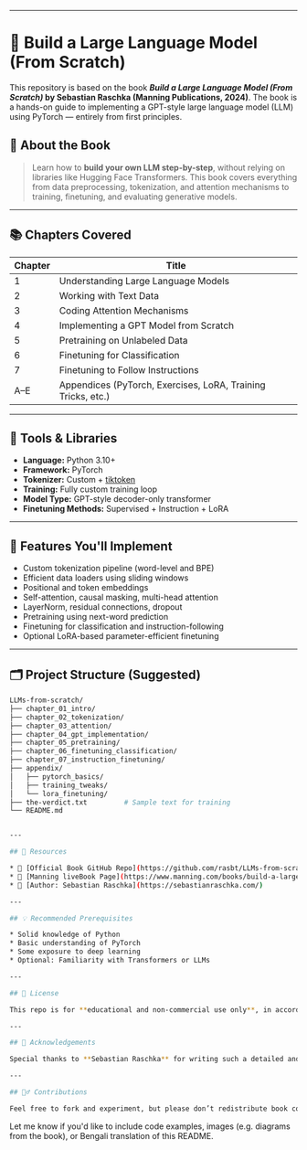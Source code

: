 
---


# 🧠 Build a Large Language Model (From Scratch)

This repository is based on the book **_Build a Large Language Model (From Scratch)_ by Sebastian Raschka (Manning Publications, 2024)**. The book is a hands-on guide to implementing a GPT-style large language model (LLM) using PyTorch — entirely from first principles.

## 📘 About the Book

> Learn how to **build your own LLM step-by-step**, without relying on libraries like Hugging Face Transformers. This book covers everything from data preprocessing, tokenization, and attention mechanisms to training, finetuning, and evaluating generative models.

---

## 📚 Chapters Covered

| Chapter | Title |
|--------|-------|
| 1 | Understanding Large Language Models |
| 2 | Working with Text Data |
| 3 | Coding Attention Mechanisms |
| 4 | Implementing a GPT Model from Scratch |
| 5 | Pretraining on Unlabeled Data |
| 6 | Finetuning for Classification |
| 7 | Finetuning to Follow Instructions |
| A–E | Appendices (PyTorch, Exercises, LoRA, Training Tricks, etc.) |

---

## 🧰 Tools & Libraries

- **Language:** Python 3.10+
- **Framework:** PyTorch
- **Tokenizer:** Custom + [tiktoken](https://github.com/openai/tiktoken)
- **Training:** Fully custom training loop
- **Model Type:** GPT-style decoder-only transformer
- **Finetuning Methods:** Supervised + Instruction + LoRA

---

## 🚀 Features You'll Implement

- Custom tokenization pipeline (word-level and BPE)
- Efficient data loaders using sliding windows
- Positional and token embeddings
- Self-attention, causal masking, multi-head attention
- LayerNorm, residual connections, dropout
- Pretraining using next-word prediction
- Finetuning for classification and instruction-following
- Optional LoRA-based parameter-efficient finetuning

---

## 🗂️ Project Structure (Suggested)

```bash
LLMs-from-scratch/
├── chapter_01_intro/
├── chapter_02_tokenization/
├── chapter_03_attention/
├── chapter_04_gpt_implementation/
├── chapter_05_pretraining/
├── chapter_06_finetuning_classification/
├── chapter_07_instruction_finetuning/
├── appendix/
│   ├── pytorch_basics/
│   ├── training_tweaks/
│   └── lora_finetuning/
├── the-verdict.txt         # Sample text for training
└── README.md


---

## 📎 Resources

* 🔗 [Official Book GitHub Repo](https://github.com/rasbt/LLMs-from-scratch)
* 🔗 [Manning liveBook Page](https://www.manning.com/books/build-a-large-language-model-from-scratch)
* 🔗 [Author: Sebastian Raschka](https://sebastianraschka.com/)

---

## 💡 Recommended Prerequisites

* Solid knowledge of Python
* Basic understanding of PyTorch
* Some exposure to deep learning
* Optional: Familiarity with Transformers or LLMs

---

## 📜 License

This repo is for **educational and non-commercial use only**, in accordance with the book’s licensing and fair use policies.

---

## 👋 Acknowledgements

Special thanks to **Sebastian Raschka** for writing such a detailed and educational guide to LLMs from scratch.

---

## 🙋‍♂️ Contributions

Feel free to fork and experiment, but please don’t redistribute book content verbatim. Share improvements via pull requests if helpful!

```

Let me know if you'd like to include code examples, images (e.g. diagrams from the book), or Bengali translation of this README.
```
